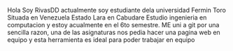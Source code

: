 Hola Soy RivasDD actualmente soy estudiante dela universidad Fermin Toro Situada en Venezuela Estado Lara en Cabudare
Estudio ingenieria en computacion y estoy acualmente en el 6to semestre.
ME uni a git por una sencilla razon, una de las asignaturas nos pedia hacer una pagina web en equipo y esta herramienta es ideal para poder trabajar en equipo

<!---
RivasDD
--->
